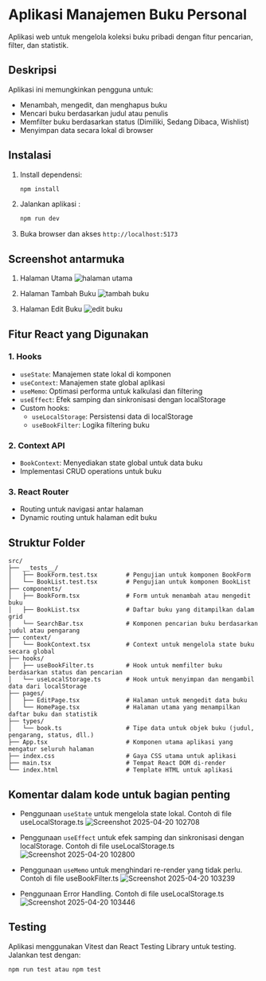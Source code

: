 # Aplikasi Manajemen Buku Personal

Aplikasi web untuk mengelola koleksi buku pribadi dengan fitur pencarian, filter, dan statistik.

## Deskripsi

Aplikasi ini memungkinkan pengguna untuk:
- Menambah, mengedit, dan menghapus buku
- Mencari buku berdasarkan judul atau penulis
- Memfilter buku berdasarkan status (Dimiliki, Sedang Dibaca, Wishlist)
- Menyimpan data secara lokal di browser

## Instalasi

1. Install dependensi:
   ```bash
   npm install
   ```
2. Jalankan aplikasi :
   ```bash
   npm run dev
   ```
3. Buka browser dan akses `http://localhost:5173`

## Screenshot antarmuka
1. Halaman Utama 
![halaman utama](https://github.com/user-attachments/assets/acdd8888-7589-4b5a-a13c-51f49b25843f)

2. Halaman Tambah Buku
![tambah buku](https://github.com/user-attachments/assets/40e8e18a-0a61-419f-8fd1-c7df8ca803b9)

3. Halaman Edit Buku
![edit buku](https://github.com/user-attachments/assets/81e1545e-1007-44fc-8dd2-90871e4f4269)


## Fitur React yang Digunakan

### 1. Hooks
- `useState`: Manajemen state lokal di komponen
- `useContext`: Manajemen state global aplikasi
- `useMemo`: Optimasi performa untuk kalkulasi dan filtering
- `useEffect`: Efek samping dan sinkronisasi dengan localStorage
- Custom hooks:
  - `useLocalStorage`: Persistensi data di localStorage
  - `useBookFilter`: Logika filtering buku

### 2. Context API
- `BookContext`: Menyediakan state global untuk data buku
- Implementasi CRUD operations untuk buku

### 3. React Router
- Routing untuk navigasi antar halaman
- Dynamic routing untuk halaman edit buku

## Struktur Folder

```
src/
├── __tests__/
│   ├── BookForm.test.tsx        # Pengujian untuk komponen BookForm
│   └── BookList.test.tsx        # Pengujian untuk komponen BookList
├── components/
│   ├── BookForm.tsx             # Form untuk menambah atau mengedit buku
│   ├── BookList.tsx             # Daftar buku yang ditampilkan dalam grid
│   └── SearchBar.tsx            # Komponen pencarian buku berdasarkan judul atau pengarang
├── context/
│   └── BookContext.tsx          # Context untuk mengelola state buku secara global
├── hooks/
│   ├── useBookFilter.ts         # Hook untuk memfilter buku berdasarkan status dan pencarian
│   └── useLocalStorage.ts       # Hook untuk menyimpan dan mengambil data dari localStorage
├── pages/
│   ├── EditPage.tsx             # Halaman untuk mengedit data buku
│   └── HomePage.tsx             # Halaman utama yang menampilkan daftar buku dan statistik
├── types/
│   └── book.ts                  # Tipe data untuk objek buku (judul, pengarang, status, dll.)
├── App.tsx                      # Komponen utama aplikasi yang mengatur seluruh halaman
├── index.css                    # Gaya CSS utama untuk aplikasi
├── main.tsx                     # Tempat React DOM di-render
└── index.html                   # Template HTML untuk aplikasi

```

## Komentar dalam kode untuk bagian penting
- Penggunaan `useState` untuk mengelola state lokal. Contoh di file useLocalStorage.ts
![Screenshot 2025-04-20 102708](https://github.com/user-attachments/assets/bd2f66c8-154a-4409-b40c-1b7688bd4540)

- Penggunaan `useEffect` untuk efek samping dan sinkronisasi dengan localStorage. Contoh di file useLocalStorage.ts
![Screenshot 2025-04-20 102800](https://github.com/user-attachments/assets/29d04f39-8019-4bc4-beb9-a6b353d8c7d9)

- Penggunaan `useMemo` untuk menghindari re-render yang tidak perlu. Contoh di file useBookFilter.ts
![Screenshot 2025-04-20 103239](https://github.com/user-attachments/assets/037c2d3d-eff8-4cb3-a319-9e87a767ff7b)

- Penggunaan Error Handling. Contoh di file useLocalStorage.ts
![Screenshot 2025-04-20 103446](https://github.com/user-attachments/assets/50437996-c53f-4f00-8fe1-3409593ce9ce)

## Testing

Aplikasi menggunakan Vitest dan React Testing Library untuk testing. Jalankan test dengan:

```bash
npm run test atau npm test
```
